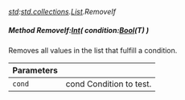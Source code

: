 _[std](../../modules/std/std-module.md):[std.collections](../../modules/std/std-collections.md).[List<T>](../../modules/std/std-collections-list.md).RemoveIf_
##### Method RemoveIf:[Int](../../modules/wonkey/wonkey-types-int.md)( condition:[Bool](../../modules/wonkey/wonkey-types-bool.md)(T) )
Removes all values in the list that fulfill a condition.

| Parameters |    |
|:-----------|:---|
| `cond` | cond Condition to test. |
